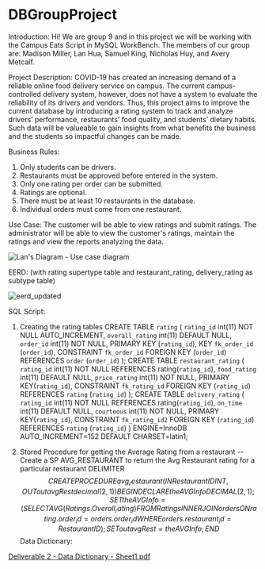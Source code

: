 # DBGroupProject

Introduction: Hi! We are group 9 and in this project we will be working with the Campus Eats Script in MySQL WorkBench. The members of our group are: Madison Miller, Lan Hua, Samuel King, Nicholas Huy, and Avery Metcalf.

Project Description: COVID-19 has created an increasing demand of a reliable online food delivery service on campus. The current campus-controlled delivery system, however, does not have a system to evaluate the reliability of its drivers and vendors. Thus, this project aims to improve the current database by introducing a rating system to track and analyze drivers’ performance, restaurants’ food quality, and students’ dietary habits. Such data will be valueable to gain insights from what benefits the business and the students so impactful changes can be made. 

Business Rules: 
  1. Only students can be drivers.
  2. Restaurants must be approved before entered in the system.
  3. Only one rating per order can be submitted.
  4. Ratings are optional.
  5. There must be at least 10 restaurants in the database.
  6. Individual orders must come from one restaurant.

Use Case: 
The customer will be able to view ratings and submit ratings.
The administrator will be able to view the customer's ratings, maintain the ratings and view the reports analyzing the data.

 ![Lan's Diagram - Use case diagram](https://raw.githubusercontent.com/lazylizardz/DBGroupProject/19cfe0b0cb4660403b248ac3cdf79aae43c9ff84/Updated_Use_Case.png)


EERD: (with rating supertype table and restaurant_rating, delivery_rating as subtype table)
  
![eerd_updated](https://user-images.githubusercontent.com/81499842/114309552-8cfbc380-9ab5-11eb-99bd-506b0b226a59.PNG)


SQL Script: 
1) Creating the rating tables
CREATE TABLE `rating` (
  `rating_id` int(11) NOT NULL AUTO_INCREMENT,
  `overall_rating` int(11) DEFAULT NULL,
  `order_id` int(11) NOT NULL,
  PRIMARY KEY (`rating_id`),
  KEY `fk_order_id` (`order_id`),
  CONSTRAINT `fk_order_id` FOREIGN KEY (`order_id`) REFERENCES `order` (`order_id`)
  );
  CREATE TABLE `restaurant_rating` (
  `rating_id` int(11) NOT NULL REFERENCES rating(`rating_id`),
  `food_rating` int(11) DEFAULT NULL,
  `price_rating` int(11) NOT NULL,
  PRIMARY KEY(`rating_id`),
  CONSTRAINT `fk_rating_id` FOREIGN KEY (`rating_id`) REFERENCES `rating` (`rating_id`)
  );
  CREATE TABLE `delivery_rating` (
  `rating_id` int(11) NOT NULL REFERENCES rating(`rating_id`),
  `on_time` int(11) DEFAULT NULL,
  `courteous` int(11) NOT NULL,
  PRIMARY KEY(`rating_id`),
   CONSTRAINT `fk_rating_id2` FOREIGN KEY (`rating_id`) REFERENCES `rating` (`rating_id`)
  )
ENGINE=InnoDB AUTO_INCREMENT=152 DEFAULT CHARSET=latin1;

2) Stored Procedure for getting the Average Rating from a restaurant
-- Create a SP  AVG_RESTAURANT to return the Avg Restaurant rating for a particular restaurant
DELIMITER $$
CREATE PROCEDURE avg_restaurant(IN RestaurantID INT, OUT outavgRest decimal(2, 1))
BEGIN
	DECLARE theAVGInfo DECIMAL(2, 1) ;
    SET theAVGInfo= (SELECT AVG(Ratings.Overall_rating) FROM Ratings
	INNER JOIN orders ON rating.order_id = orders.order_id
    WHERE orders.restaurant_id = RestaurantID) ;
	SET outavgRest= theAVGInfo ;
END $$
Data Dictionary:

[Deliverable 2 - Data Dictionary - Sheet1.pdf](https://github.com/lazylizardz/DBGroupProject/files/6249865/Deliverable.2.-.Data.Dictionary.-.Sheet1.pdf)

